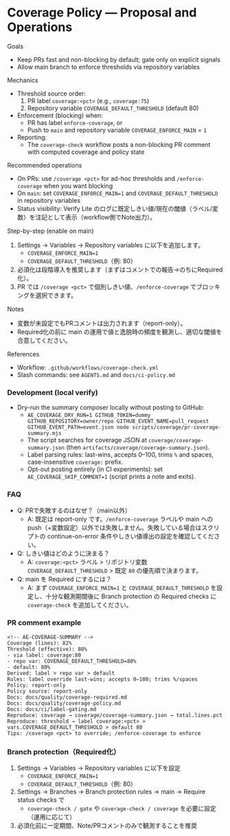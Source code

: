 # Coverage Policy — Proposal and Operations

Goals
- Keep PRs fast and non-blocking by default; gate only on explicit signals
- Allow main branch to enforce thresholds via repository variables

Mechanics
- Threshold source order:
  1. PR label `coverage:<pct>` (e.g., `coverage:75`)
  2. Repository variable `COVERAGE_DEFAULT_THRESHOLD` (default 80)
- Enforcement (blocking) when:
  - PR has label `enforce-coverage`, or
  - Push to `main` and repository variable `COVERAGE_ENFORCE_MAIN` = `1`
- Reporting:
  - The `coverage-check` workflow posts a non-blocking PR comment with computed coverage and policy state

Recommended operations
- On PRs: use `/coverage <pct>` for ad-hoc thresholds and `/enforce-coverage` when you want blocking
- On `main`: set `COVERAGE_ENFORCE_MAIN=1` and `COVERAGE_DEFAULT_THRESHOLD` in repository variables
 - Status visibility: Verify Lite のログに既定しきい値/現在の閾値（ラベル/変数）を注記として表示（workflow側でNote出力）。

Step-by-step (enable on main)
1) Settings → Variables → Repository variables に以下を追加します。
   - `COVERAGE_ENFORCE_MAIN=1`
   - `COVERAGE_DEFAULT_THRESHOLD`（例: 80）
2) 必須化は段階導入を推奨します（まずはコメントでの報告→のちにRequired化）。
3) PR では `/coverage <pct>` で個別しきい値、`/enforce-coverage` でブロッキングを選択できます。

Notes
- 変数が未設定でもPRコメントは出力されます（report-only）。
 - Required化の前に main の運用で値と逸脱時の頻度を観測し、適切な閾値を合意してください。

References
- Workflow: `.github/workflows/coverage-check.yml`
- Slash commands: see `AGENTS.md` and `docs/ci-policy.md`

### Development (local verify)
- Dry-run the summary composer locally without posting to GitHub:
  - `AE_COVERAGE_DRY_RUN=1 GITHUB_TOKEN=dummy GITHUB_REPOSITORY=owner/repo GITHUB_EVENT_NAME=pull_request GITHUB_EVENT_PATH=event.json node scripts/coverage/pr-coverage-summary.mjs`
  - The script searches for coverage JSON at `coverage/coverage-summary.json` (then `artifacts/coverage/coverage-summary.json`).
  - Label parsing rules: last-wins, accepts 0–100, trims `%` and spaces, case-insensitive `coverage:` prefix.
  - Opt-out posting entirely (in CI experiments): set `AE_COVERAGE_SKIP_COMMENT=1` (script prints a note and exits).

### FAQ
- Q: PRで失敗するのはなぜ？（main以外）
  - A: 既定は report-only です。`/enforce-coverage` ラベルや main への push（+変数設定）以外では失敗しません。失敗している場合はスクリプトの continue-on-error 条件やしきい値導出の設定を確認してください。
- Q: しきい値はどのように決まる？
  - A: `coverage:<pct>` ラベル > リポジトリ変数 `COVERAGE_DEFAULT_THRESHOLD` > 既定 `80` の優先順で決まります。
- Q: main を Required にするには？
  - A: まず `COVERAGE_ENFORCE_MAIN=1` と `COVERAGE_DEFAULT_THRESHOLD` を設定し、十分な観測期間後に Branch protection の Required checks に `coverage-check` を追加してください。

### PR comment example
```
<!-- AE-COVERAGE-SUMMARY -->
Coverage (lines): 82%
Threshold (effective): 80%
- via label: coverage:80
- repo var: COVERAGE_DEFAULT_THRESHOLD=80%
- default: 80%
Derived: label > repo var > default
Rules: label override last-wins; accepts 0–100; trims %/spaces
Policy: report-only
Policy source: report-only
Docs: docs/quality/coverage-required.md
Docs: docs/quality/coverage-policy.md
Docs: docs/ci/label-gating.md
Reproduce: coverage → coverage/coverage-summary.json → total.lines.pct
Reproduce: threshold → label coverage:<pct> > vars.COVERAGE_DEFAULT_THRESHOLD > default 80
Tips: /coverage <pct> to override; /enforce-coverage to enforce
```

### Branch protection（Required化）
1) Settings → Variables → Repository variables に以下を設定
   - `COVERAGE_ENFORCE_MAIN=1`
   - `COVERAGE_DEFAULT_THRESHOLD`（例: 80）
2) Settings → Branches → Branch protection rules → main → Require status checks で
   - `coverage-check / gate` や `coverage-check / coverage` を必要に設定（運用に応じて）
3) 必須化前に一定期間、Note/PRコメントのみで観測することを推奨
